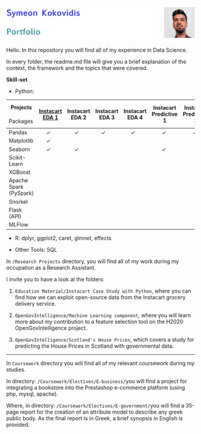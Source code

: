 ![ID banner](id_banner.jpg)

Hello. In this repository you will find all of my experience in Data Science.

In every folder, the readme.md file will give you a brief explanation of the context, the framework and the topics that were covered.

**Skill-set**  

* Python: 

<table>
<thead>
  <tr>
    <th>Projects</th>
    <th rowspan="2"><a href="https://github.com/kokovidis/portfolio/tree/master/Research%20Projects/Educational%20Material/Instacart%20Case%20Study%20with%20Python" target="_blank" rel="noopener noreferrer">Instacart</a><br><a href="https://github.com/kokovidis/portfolio/tree/master/Research%20Projects/Educational%20Material/Instacart%20Case%20Study%20with%20Python" target="_blank" rel="noopener noreferrer">EDA 1</a></th>
    <th rowspan="2">Instacart<br>EDA 2</th>
    <th rowspan="2">Instacart<br>EDA 3</th>
    <th rowspan="2">Instacart<br>EDA 4</th>
    <th rowspan="2">Instacart<br>Predictive 1</th>
    <th rowspan="2">Instacart<br>Predictive 2</th>
    <th rowspan="2">Automobile <br>Strategy <br>Report</th>
    <th rowspan="2">Employee<br>Attrition</th>
    <th rowspan="2">Movie <br>Recommendation <br>Systems</th>
    <th rowspan="2">Labelling Yelp's<br>Restaurant <br>Reviews<br></th>
    <th rowspan="2">Spotify<br>Streaming<br>Data<br></th>
  </tr>
  <tr>
    <td>Packages</td>
  </tr>
</thead>
<tbody>
  <tr>
    <td>Pandas</td>
    <td>&nbsp;&nbsp;&nbsp;&nbsp;&nbsp;✓</td>
    <td>&nbsp;&nbsp;&nbsp;&nbsp;&nbsp;✓</td>
    <td><span style="font-weight:400;font-style:normal">&nbsp;&nbsp;&nbsp;&nbsp;✓</span></td>
    <td>&nbsp;&nbsp;&nbsp;&nbsp;&nbsp;✓</td>
    <td><span style="font-weight:400;font-style:normal">&nbsp;&nbsp;&nbsp;&nbsp;&nbsp;&nbsp;&nbsp;✓</span></td>
    <td><span style="font-weight:400;font-style:normal">&nbsp;&nbsp;&nbsp;&nbsp;&nbsp;&nbsp;&nbsp;✓</span></td>
    <td>&nbsp;&nbsp;&nbsp;&nbsp;&nbsp;&nbsp;&nbsp;&nbsp;✓</td>
    <td><span style="font-weight:400;font-style:normal">&nbsp;&nbsp;&nbsp;&nbsp;&nbsp;&nbsp;✓</span></td>
    <td><span style="font-weight:400;font-style:normal">&nbsp;&nbsp;&nbsp;&nbsp;&nbsp;&nbsp;&nbsp;&nbsp;&nbsp;&nbsp;&nbsp;✓</span></td>
    <td></td>
    <td><span style="font-weight:400;font-style:normal">&nbsp;&nbsp;&nbsp;&nbsp;&nbsp;&nbsp;&nbsp;✓</span></td>
  </tr>
  <tr>
    <td>Matplotlib</td>
    <td><span style="font-weight:400;font-style:normal">&nbsp;&nbsp;&nbsp;&nbsp;&nbsp;✓</span></td>
    <td></td>
    <td></td>
    <td></td>
    <td></td>
    <td></td>
    <td></td>
    <td></td>
    <td></td>
    <td></td>
    <td><span style="font-weight:400;font-style:normal">&nbsp;&nbsp;&nbsp;&nbsp;&nbsp;&nbsp;✓</span></td>
  </tr>
  <tr>
    <td>Seaborn</td>
    <td><span style="font-weight:400;font-style:normal">&nbsp;&nbsp;&nbsp;&nbsp;&nbsp;✓</span></td>
    <td><span style="font-weight:400;font-style:normal">&nbsp;&nbsp;&nbsp;&nbsp;&nbsp;✓</span></td>
    <td></td>
    <td></td>
    <td>&nbsp;&nbsp;&nbsp;&nbsp;&nbsp;&nbsp;&nbsp;✓</td>
    <td></td>
    <td></td>
    <td><span style="font-weight:400;font-style:normal">&nbsp;&nbsp;&nbsp;&nbsp;&nbsp;&nbsp;✓</span></td>
    <td></td>
    <td></td>
    <td><span style="font-weight:400;font-style:normal">&nbsp;&nbsp;&nbsp;&nbsp;&nbsp;&nbsp;✓</span></td>
  </tr>
  <tr>
    <td>Scikit-Learn</td>
    <td></td>
    <td></td>
    <td></td>
    <td></td>
    <td></td>
    <td><span style="font-weight:400;font-style:normal">&nbsp;&nbsp;&nbsp;&nbsp;&nbsp;&nbsp;&nbsp;&nbsp;✓</span></td>
    <td><span style="font-weight:400;font-style:normal">&nbsp;&nbsp;&nbsp;&nbsp;&nbsp;&nbsp;&nbsp;&nbsp;✓</span></td>
    <td><span style="font-weight:400;font-style:normal">&nbsp;&nbsp;&nbsp;&nbsp;&nbsp;&nbsp;✓</span></td>
    <td></td>
    <td></td>
    <td><span style="font-weight:400;font-style:normal">&nbsp;&nbsp;&nbsp;&nbsp;&nbsp;&nbsp;✓</span></td>
  </tr>
  <tr>
    <td>XGBoost</td>
    <td></td>
    <td></td>
    <td></td>
    <td></td>
    <td></td>
    <td><span style="font-weight:400;font-style:normal">&nbsp;&nbsp;&nbsp;&nbsp;&nbsp;&nbsp;&nbsp;&nbsp;✓</span></td>
    <td><span style="font-weight:400;font-style:normal">&nbsp;&nbsp;&nbsp;&nbsp;&nbsp;&nbsp;&nbsp;&nbsp;✓</span></td>
    <td><span style="font-weight:400;font-style:normal">&nbsp;&nbsp;&nbsp;&nbsp;&nbsp;&nbsp;✓</span></td>
    <td></td>
    <td></td>
    <td><span style="font-weight:400;font-style:normal">&nbsp;&nbsp;&nbsp;&nbsp;&nbsp;&nbsp;✓</span></td>
  </tr>
  <tr>
    <td>Apache Spark<br>(PySpark)</td>
    <td></td>
    <td></td>
    <td></td>
    <td></td>
    <td></td>
    <td></td>
    <td></td>
    <td></td>
    <td><span style="font-weight:400;font-style:normal">            ✓</span></td>
    <td>&nbsp;&nbsp;&nbsp;&nbsp;&nbsp;&nbsp;&nbsp;&nbsp;&nbsp;&nbsp;&nbsp;<span style="font-weight:400;font-style:normal">✓</span></td>
    <td></td>
  </tr>
  <tr>
    <td>Snorkel</td>
    <td></td>
    <td></td>
    <td></td>
    <td></td>
    <td></td>
    <td></td>
    <td></td>
    <td></td>
    <td></td>
    <td><span style="font-weight:400;font-style:normal">&nbsp;&nbsp;&nbsp;&nbsp;&nbsp;&nbsp;&nbsp;&nbsp;✓</span></td>
    <td></td>
  </tr>
  <tr>
    <td>Flask (API)</td>
    <td></td>
    <td></td>
    <td></td>
    <td></td>
    <td></td>
    <td></td>
    <td></td>
    <td></td>
    <td>&nbsp;&nbsp;&nbsp;&nbsp;&nbsp;&nbsp;&nbsp;&nbsp;&nbsp;&nbsp;<span style="font-weight:400;font-style:normal">✓</span></td>
    <td></td>
    <td></td>
  </tr>
  <tr>
    <td>MLFlow</td>
    <td></td>
    <td></td>
    <td></td>
    <td></td>
    <td></td>
    <td></td>
    <td></td>
    <td></td>
    <td>&nbsp;&nbsp;&nbsp;&nbsp;&nbsp;&nbsp;&nbsp;&nbsp;&nbsp;&nbsp;<span style="font-weight:400;font-style:normal">✓</span></td>
    <td></td>
    <td></td>
  </tr>
</tbody>
</table>


* R: dplyr, ggplot2, caret, glmnet, effects


* Other Tools: SQL

In `/Research Projects` directory, you will find all of my work during my occupation as a Research Assistant. 

I invite you to have a look at the folders:  

1. `Education Material/Instacart Case Study with Python`, where you can find how we can exploit open-source data from the Instacart grocery delivery service.

2. `OpenGovIntelligence/Machine Learning component`, where you will learn more about my contribution to a feature selection tool on the H2020 OpenGovIntelligence project.

3. `OpenGovIntelligence/Scotland's House Prices`, which covers a study for predicting the House Prices in Scotland with governmental data.


<hr> </hr>

In `Coursework` directory you will find all of my relevant coursework during my studies. 


In directory:
`/Coursework/Electives/E-business/`you will find a project for integrating a bookstore into the Prestashop e-commerce platform (using php, mysql, apache).


Where, in directory:
`/Coursework/Electives/E-government/`you will find a 35-page report for the creation of an attribute model to describe any greek public body. As the final report is in Greek, a brief synopsis in English is provided.